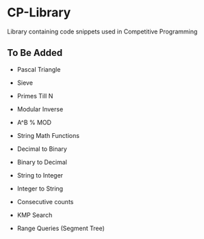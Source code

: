 # CP-Library

Library containing code snippets used in Competitive Programming

## To Be Added

- Pascal Triangle
- Sieve
- Primes Till N
- Modular Inverse
- A^B % MOD
- String Math Functions

- Decimal to Binary
- Binary to Decimal
- String to Integer
- Integer to String

- Consecutive counts

- KMP Search

- Range Queries (Segment Tree)